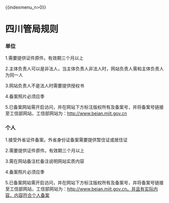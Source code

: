 {{indexmenu_n>0}}

# 四川管局规则

### 单位

1.需要提供证件原件。有效期三个月以上                                                                                                              

2.主体负责人可以是非法人，当主体负责人非法人时，网站负责人需和主体负责人为同一人                                                                                                                                            

3.网站负责人不是法人时需要提供授权书                                                                                                                                                                                                                                                                                                                                                                             

4.备案照片必须应季                                                                               

5.已备案网站需开启访问，并在网站下方标注版权所有及备案号，并将备案号链接至工信部网站，工信部网站为：http://www.beian.miit.gov.cn

### 个人

1.接受外省证件备案。外省身份证备案需要提供暂住证或居住证                                                                                                              

2.需要提供证件原件。有效期三个月以上                                                                                                                                                                                                                                  

3.需在网站备注栏备注说明网站实质内容                                                                                      

4.备案照片必须应季                                                                                          

5.已备案网站需开启访问，并在网站下方标注版权所有及备案号，并将备案号链接至工信部网站，工信部网站为：http://www.beian.miit.gov.cn。并且有实际内容，内容符合个人备案